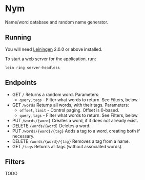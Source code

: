 # Nym

Name/word database and random name generator.

## Running

You will need [Leiningen][] 2.0.0 or above installed.

[leiningen]: https://github.com/technomancy/leiningen

To start a web server for the application, run:

    lein ring server-headless

## Endpoints

  * GET `/`
    Returns a random word.
    Parameters:
      * `query`, `tags` - Filter what words to return. See Filters, below.
  * GET `/words`
    Returns all words, with their tags.
    Parameters:
      * `offset`, `limit` - Control paging. Offset is 0-based.
      * `query`, `tags` - Filter what words to return. See Filters, below.
  * PUT `/words/{word}`
    Creates a word, if it does not already exist.
  * DELETE `/words/{word}`
    Deletes a word.
  * PUT `/words/{word}/{tag}`
    Adds a tag to a word, creating both if necessary.
  * DELETE `/words/{word}/{tag}`
    Removes a tag from a name.
  * GET `/tags`
    Returns all tags (without associated words).

## Filters

TODO